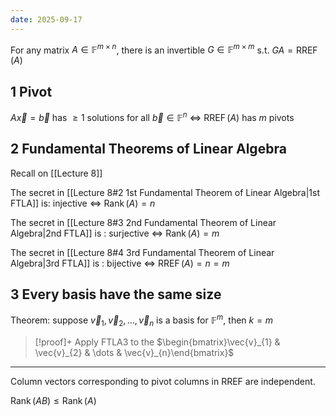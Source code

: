 ```yaml
---
date: 2025-09-17
---
```

For any matrix $A \in \mathbb{F}^{m \times n}$, there is an invertible $G \in \mathbb{F}^{m \times m}$ s.t. $GA = \operatorname{RREF}{(A)}$

## 1 Pivot

$A \vec{x} = \vec{b}$ has $\geq 1$ solutions for all $\vec{b} \in \mathbb{F}^{n}$ $\iff$ $\operatorname{RREF}{(A)}$ has $m$ pivots

## 2 Fundamental Theorems of Linear Algebra

Recall on [[Lecture 8]]

The secret in [[Lecture 8#2 1st Fundamental Theorem of Linear Algebra|1st FTLA]] is: 
injective $\iff$ $\operatorname{Rank}{(A)} = n$

The secret in [[Lecture 8#3 2nd Fundamental Theorem of Linear Algebra|2nd FTLA]] is :
surjective $\iff$ $\operatorname{Rank}{(A)} = m$

The secret in [[Lecture 8#4 3rd Fundamental Theorem of Linear Algebra|3rd FTLA]] is :
bijective $\iff$ $\operatorname{RREF}{(A)} = n = m$

## 3 Every basis have the same size


Theorem: suppose $\vec{v}_{1}, \vec{v}_{2}, \dots, \vec{v}_{n}$ is a basis for $\mathbb{F}^m$, then $k = m$
> [!proof]+
> Apply FTLA3 to the $\begin{bmatrix}\vec{v}_{1} & \vec{v}_{2} & \dots & \vec{v}_{n}\end{bmatrix}$

---

Column vectors corresponding to pivot columns in RREF are independent. 

$\operatorname{Rank}{(AB)} \leq \operatorname{Rank}{(A)}$
